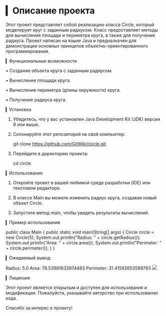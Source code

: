 # ▎Описание проекта

Этот проект представляет собой реализацию класса Circle, который моделирует круг с заданным радиусом. Класс предоставляет методы для вычисления площади и периметра круга, а также для получения радиуса. Проект написан на языке Java и предназначен для демонстрации основных принципов объектно-ориентированного программирования.

▎Функциональные возможности

• Создание объекта круга с заданным радиусом.

• Вычисление площади круга.

• Вычисление периметра (длины окружности) круга.

• Получение радиуса круга.

▎Установка

1. Убедитесь, что у вас установлен Java Development Kit (JDK) версии 8 или выше.

2. Склонируйте этот репозиторий на свой компьютер:

   
   git clone https://github.com/GitWiki/circle.git
   

3. Перейдите в директорию проекта:

   
   cd circle
   

▎Использование

1. Откройте проект в вашей любимой среде разработки (IDE) или текстовом редакторе.

2. В классе Main вы можете изменить радиус круга, создавая новый объект Circle.

3. Запустите метод main, чтобы увидеть результаты вычислений.

▎Пример использования

public class Main {
    public static void main(String[] args) {
        Circle circle = new Circle(5);
        System.out.println("Radius: " + circle.getRadius());
        System.out.println("Area: " + circle.area());
        System.out.println("Perimeter: " + circle.perimeter());
    }
}


▎Ожидаемый вывод

Radius: 5.0
Area: 78.53981633974483
Perimeter: 31.41592653589793
![](https://cs14.pikabu.ru/post_img/big/2023/04/20/3/1681956381171584576.jpg)


▎Лицензия

Этот проект является открытым и доступен для использования и модификации. Пожалуйста, указывайте авторство при использовании кода.

Спасибо за интерес к проекту!
